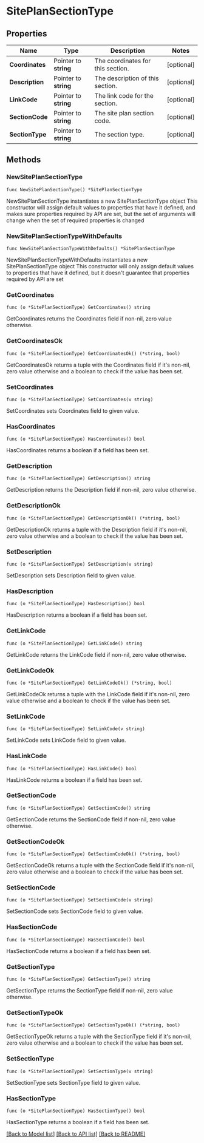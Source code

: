# SitePlanSectionType

## Properties

Name | Type | Description | Notes
------------ | ------------- | ------------- | -------------
**Coordinates** | Pointer to **string** | The coordinates for this section. | [optional] 
**Description** | Pointer to **string** | The description of this section. | [optional] 
**LinkCode** | Pointer to **string** | The link code for the section. | [optional] 
**SectionCode** | Pointer to **string** | The site plan section code. | [optional] 
**SectionType** | Pointer to **string** | The section type. | [optional] 

## Methods

### NewSitePlanSectionType

`func NewSitePlanSectionType() *SitePlanSectionType`

NewSitePlanSectionType instantiates a new SitePlanSectionType object
This constructor will assign default values to properties that have it defined,
and makes sure properties required by API are set, but the set of arguments
will change when the set of required properties is changed

### NewSitePlanSectionTypeWithDefaults

`func NewSitePlanSectionTypeWithDefaults() *SitePlanSectionType`

NewSitePlanSectionTypeWithDefaults instantiates a new SitePlanSectionType object
This constructor will only assign default values to properties that have it defined,
but it doesn't guarantee that properties required by API are set

### GetCoordinates

`func (o *SitePlanSectionType) GetCoordinates() string`

GetCoordinates returns the Coordinates field if non-nil, zero value otherwise.

### GetCoordinatesOk

`func (o *SitePlanSectionType) GetCoordinatesOk() (*string, bool)`

GetCoordinatesOk returns a tuple with the Coordinates field if it's non-nil, zero value otherwise
and a boolean to check if the value has been set.

### SetCoordinates

`func (o *SitePlanSectionType) SetCoordinates(v string)`

SetCoordinates sets Coordinates field to given value.

### HasCoordinates

`func (o *SitePlanSectionType) HasCoordinates() bool`

HasCoordinates returns a boolean if a field has been set.

### GetDescription

`func (o *SitePlanSectionType) GetDescription() string`

GetDescription returns the Description field if non-nil, zero value otherwise.

### GetDescriptionOk

`func (o *SitePlanSectionType) GetDescriptionOk() (*string, bool)`

GetDescriptionOk returns a tuple with the Description field if it's non-nil, zero value otherwise
and a boolean to check if the value has been set.

### SetDescription

`func (o *SitePlanSectionType) SetDescription(v string)`

SetDescription sets Description field to given value.

### HasDescription

`func (o *SitePlanSectionType) HasDescription() bool`

HasDescription returns a boolean if a field has been set.

### GetLinkCode

`func (o *SitePlanSectionType) GetLinkCode() string`

GetLinkCode returns the LinkCode field if non-nil, zero value otherwise.

### GetLinkCodeOk

`func (o *SitePlanSectionType) GetLinkCodeOk() (*string, bool)`

GetLinkCodeOk returns a tuple with the LinkCode field if it's non-nil, zero value otherwise
and a boolean to check if the value has been set.

### SetLinkCode

`func (o *SitePlanSectionType) SetLinkCode(v string)`

SetLinkCode sets LinkCode field to given value.

### HasLinkCode

`func (o *SitePlanSectionType) HasLinkCode() bool`

HasLinkCode returns a boolean if a field has been set.

### GetSectionCode

`func (o *SitePlanSectionType) GetSectionCode() string`

GetSectionCode returns the SectionCode field if non-nil, zero value otherwise.

### GetSectionCodeOk

`func (o *SitePlanSectionType) GetSectionCodeOk() (*string, bool)`

GetSectionCodeOk returns a tuple with the SectionCode field if it's non-nil, zero value otherwise
and a boolean to check if the value has been set.

### SetSectionCode

`func (o *SitePlanSectionType) SetSectionCode(v string)`

SetSectionCode sets SectionCode field to given value.

### HasSectionCode

`func (o *SitePlanSectionType) HasSectionCode() bool`

HasSectionCode returns a boolean if a field has been set.

### GetSectionType

`func (o *SitePlanSectionType) GetSectionType() string`

GetSectionType returns the SectionType field if non-nil, zero value otherwise.

### GetSectionTypeOk

`func (o *SitePlanSectionType) GetSectionTypeOk() (*string, bool)`

GetSectionTypeOk returns a tuple with the SectionType field if it's non-nil, zero value otherwise
and a boolean to check if the value has been set.

### SetSectionType

`func (o *SitePlanSectionType) SetSectionType(v string)`

SetSectionType sets SectionType field to given value.

### HasSectionType

`func (o *SitePlanSectionType) HasSectionType() bool`

HasSectionType returns a boolean if a field has been set.


[[Back to Model list]](../README.md#documentation-for-models) [[Back to API list]](../README.md#documentation-for-api-endpoints) [[Back to README]](../README.md)


